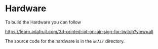 # Hardware

To build the Hardware you can follow

https://learn.adafruit.com/3d-printed-iot-on-air-sign-for-twitch?view=all

The source code for the hardware is in the `onAir` directory.

